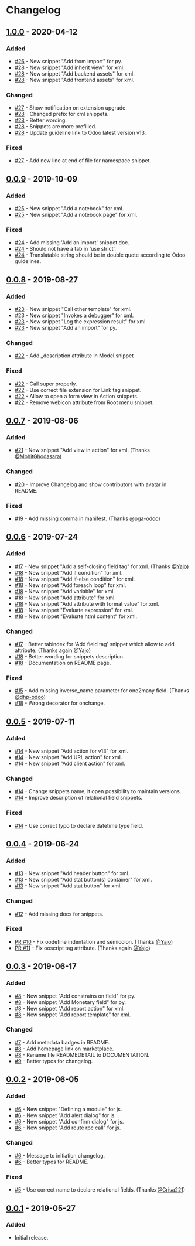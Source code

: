 # Changelog

## [1.0.0](https://github.com/droggol/VscOdooSnippets/releases/tag/v1.0.0) - 2020-04-12
### Added
- [#26](https://github.com/droggol/VscOdooSnippets/pull/26) - New snippet "Add from import" for py.
- [#28](https://github.com/droggol/VscOdooSnippets/pull/28) - New snippet "Add inherit view" for xml.
- [#28](https://github.com/droggol/VscOdooSnippets/pull/28) - New snippet "Add backend assets" for xml.
- [#28](https://github.com/droggol/VscOdooSnippets/pull/28) - New snippet "Add frontend assets" for xml.

### Changed
- [#27](https://github.com/droggol/VscOdooSnippets/pull/27) - Show notification on extension upgrade.
- [#28](https://github.com/droggol/VscOdooSnippets/pull/28) - Changed prefix for xml snippets.
- [#28](https://github.com/droggol/VscOdooSnippets/pull/28) - Better wording.
- [#28](https://github.com/droggol/VscOdooSnippets/pull/28) - Snippets are more prefilled.
- [#28](https://github.com/droggol/VscOdooSnippets/pull/28) - Update guideline link to Odoo latest version v13.

### Fixed
- [#27](https://github.com/droggol/VscOdooSnippets/pull/27) - Add new line at end of file for namespace snippet.

## [0.0.9](https://github.com/droggol/VscOdooSnippets/releases/tag/v0.0.9) - 2019-10-09
### Added
- [#25](https://github.com/droggol/VscOdooSnippets/pull/25) - New snippet "Add a notebook" for xml.
- [#25](https://github.com/droggol/VscOdooSnippets/pull/25) - New snippet "Add a notebook page" for xml.

### Fixed
- [#24](https://github.com/droggol/VscOdooSnippets/pull/24) - Add missing 'Add an import' snippet doc.
- [#24](https://github.com/droggol/VscOdooSnippets/pull/24) - Should not have a tab in 'use strict'.
- [#24](https://github.com/droggol/VscOdooSnippets/pull/24) - Translatable string should be in double quote according to Odoo guidelines.

## [0.0.8](https://github.com/droggol/VscOdooSnippets/releases/tag/v0.0.8) - 2019-08-27
### Added
- [#23](https://github.com/droggol/VscOdooSnippets/pull/23) - New snippet "Call other template" for xml.
- [#23](https://github.com/droggol/VscOdooSnippets/pull/23) - New snippet "Invokes a debugger" for xml.
- [#23](https://github.com/droggol/VscOdooSnippets/pull/23) - New snippet "Log the expression result" for xml.
- [#23](https://github.com/droggol/VscOdooSnippets/pull/23) - New snippet "Add an import" for py.

### Changed
- [#22](https://github.com/droggol/VscOdooSnippets/pull/22) - Add _description attribute in Model snippet

### Fixed
- [#22](https://github.com/droggol/VscOdooSnippets/pull/22) - Call super properly.
- [#22](https://github.com/droggol/VscOdooSnippets/pull/22) - Use correct file extension for Link tag snippet.
- [#22](https://github.com/droggol/VscOdooSnippets/pull/22) - Allow to open a form view in Action snippets.
- [#22](https://github.com/droggol/VscOdooSnippets/pull/22) - Remove webicon attribute from Root menu snippet.

## [0.0.7](https://github.com/droggol/VscOdooSnippets/releases/tag/v0.0.7) - 2019-08-06
### Added
- [#21](https://github.com/droggol/VscOdooSnippets/pull/21) - New snippet "Add view in action" for xml. (Thanks [@MohitGhodasara](https://github.com/MohitGhodasara))

### Changed
- [#20](https://github.com/droggol/VscOdooSnippets/pull/20) - Improve Changelog and show contributors with avatar in README.

### Fixed
- [#19](https://github.com/droggol/VscOdooSnippets/pull/19) - Add missing comma in manifest. (Thanks [@pga-odoo](https://github.com/pga-odoo))

## [0.0.6](https://github.com/droggol/VscOdooSnippets/releases/tag/v0.0.6) - 2019-07-24
### Added
- [#17](https://github.com/droggol/VscOdooSnippets/pull/17) - New snippet "Add a self-closing field tag" for xml. (Thanks [@Yajo](https://github.com/Yajo))
- [#18](https://github.com/droggol/VscOdooSnippets/pull/18) - New snippet "Add if condition" for xml.
- [#18](https://github.com/droggol/VscOdooSnippets/pull/18) - New snippet "Add if-else condition" for xml.
- [#18](https://github.com/droggol/VscOdooSnippets/pull/18) - New snippet "Add foreach loop" for xml.
- [#18](https://github.com/droggol/VscOdooSnippets/pull/18) - New snippet "Add variable" for xml.
- [#18](https://github.com/droggol/VscOdooSnippets/pull/18) - New snippet "Add attribute" for xml.
- [#18](https://github.com/droggol/VscOdooSnippets/pull/18) - New snippet "Add attribute with format value" for xml.
- [#18](https://github.com/droggol/VscOdooSnippets/pull/18) - New snippet "Evaluate expression" for xml.
- [#18](https://github.com/droggol/VscOdooSnippets/pull/18) - New snippet "Evaluate html content" for xml.

### Changed
- [#17](https://github.com/droggol/VscOdooSnippets/pull/17) - Better tabindex for 'Add field tag' snippet which allow to add attribute. (Thanks again [@Yajo](https://github.com/Yajo))
- [#18](https://github.com/droggol/VscOdooSnippets/pull/18) - Better wording for snippets description.
- [#18](https://github.com/droggol/VscOdooSnippets/pull/18) - Documentation on README page.

### Fixed
- [#15](https://github.com/droggol/VscOdooSnippets/pull/15) - Add missing inverse_name parameter for one2many field. (Thanks [@dhp-odoo](https://github.com/dhp-odoo))
- [#18](https://github.com/droggol/VscOdooSnippets/pull/18) - Wrong decorator for onchange.

## [0.0.5](https://github.com/droggol/VscOdooSnippets/releases/tag/v0.0.5) - 2019-07-11
### Added
- [#14](https://github.com/droggol/VscOdooSnippets/pull/14) - New snippet "Add action for v13" for xml.
- [#14](https://github.com/droggol/VscOdooSnippets/pull/14) - New snippet "Add URL action" for xml.
- [#14](https://github.com/droggol/VscOdooSnippets/pull/14) - New snippet "Add client action" for xml.

### Changed
- [#14](https://github.com/droggol/VscOdooSnippets/pull/14) - Change snippets name, it open possibility to maintain versions.
- [#14](https://github.com/droggol/VscOdooSnippets/pull/14) - Improve description of relational field snippets.

### Fixed
- [#14](https://github.com/droggol/VscOdooSnippets/pull/14) - Use correct typo to declare datetime type field.

## [0.0.4](https://github.com/droggol/VscOdooSnippets/releases/tag/v0.0.4) - 2019-06-24
### Added
- [#13](https://github.com/droggol/VscOdooSnippets/pull/13) - New snippet "Add header button" for xml.
- [#13](https://github.com/droggol/VscOdooSnippets/pull/13) - New snippet "Add stat button(s) container" for xml.
- [#13](https://github.com/droggol/VscOdooSnippets/pull/13) - New snippet "Add stat button" for xml.

### Changed
- [#12](https://github.com/droggol/VscOdooSnippets/pull/12) - Add missing docs for snippets.

### Fixed
- [PR #10](https://github.com/droggol/VscOdooSnippets/pull/10) - Fix oodefine indentation and semicolon. (Thanks [@Yajo](https://github.com/Yajo))
- [PR #11](https://github.com/droggol/VscOdooSnippets/pull/11) - Fix ooscript tag attribute. (Thanks again [@Yajo](https://github.com/Yajo))

## [0.0.3](https://github.com/droggol/VscOdooSnippets/releases/tag/v0.0.3) - 2019-06-17
### Added
- [#8](https://github.com/droggol/VscOdooSnippets/pull/8) - New snippet "Add constrains on field" for py.
- [#8](https://github.com/droggol/VscOdooSnippets/pull/8) - New snippet "Add Monetary field" for py.
- [#8](https://github.com/droggol/VscOdooSnippets/pull/8) - New snippet "Add report action" for xml.
- [#8](https://github.com/droggol/VscOdooSnippets/pull/8) - New snippet "Add report template" for xml.

### Changed
- [#7](https://github.com/droggol/VscOdooSnippets/pull/7) - Add metadata badges in README.
- [#8](https://github.com/droggol/VscOdooSnippets/pull/8) - Add homepage link on marketplace.
- [#8](https://github.com/droggol/VscOdooSnippets/pull/8) - Rename file READMEDETAIL to DOCUMENTATION.
- [#9](https://github.com/droggol/VscOdooSnippets/pull/9) - Better typos for changelog.

## [0.0.2](https://github.com/droggol/VscOdooSnippets/releases/tag/v0.0.2) - 2019-06-05
### Added
- [#6](https://github.com/droggol/VscOdooSnippets/pull/6) - New snippet "Defining a module" for js.
- [#6](https://github.com/droggol/VscOdooSnippets/pull/6) - New snippet "Add alert dialog" for js.
- [#6](https://github.com/droggol/VscOdooSnippets/pull/6) - New snippet "Add confirm dialog" for js.
- [#6](https://github.com/droggol/VscOdooSnippets/pull/6) - New snippet "Add route rpc call" for js.

### Changed
- [#6](https://github.com/droggol/VscOdooSnippets/pull/6) - Message to initiation changelog.
- [#6](https://github.com/droggol/VscOdooSnippets/pull/6) - Better typos for README.

### Fixed
- [#5](https://github.com/droggol/VscOdooSnippets/pull/5) - Use correct name to declare relational fields. (Thanks [@Crisa221](https://github.com/Crisa221))

## [0.0.1](https://github.com/droggol/VscOdooSnippets/releases/tag/v0.0.1) - 2019-05-27
### Added
- Initial release.
